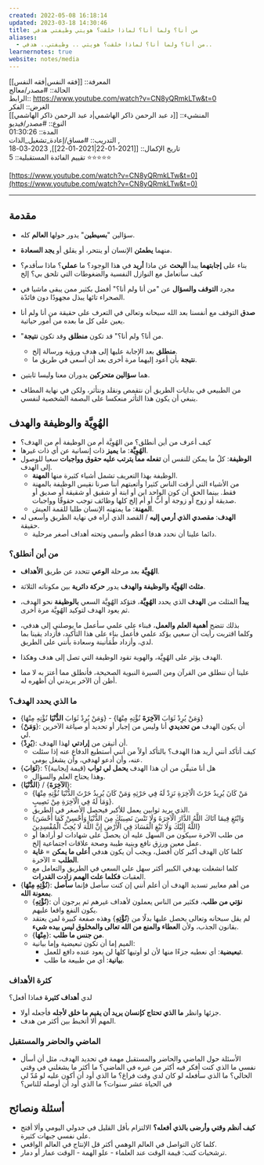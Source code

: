 ```yaml
---
created: 2022-05-08 16:18:14
updated: 2023-03-18 14:30:46
title: من أنا؟ ولما أنا؟ لماذا خلقت؟ هويتي وظيفتي هدفي
aliases:
  - من أنا؟ ولما أنا؟ لماذا خلقت؟ هويتي .. وظيفتي.. هدفي..
learnernotes: true
website: notes/media
---
```


المعرفة:: [[فقه النفس|فقه النفس]]  
الحالة:: #مصدر/معالج  
الرابط:: <https://www.youtube.com/watch?v=CN8yQRmkLTw&t=0>  
الغرض:: الفكر  
المنشيء:: [[د عبد الرحمن ذاكر الهاشمي|د عبد الرحمن ذاكر الهاشمي]]  
النوع:: #مصدر/فيديو  
المدة:: 01:30:26  
التدريب:: #مساق/إعادة_تشغيل_الذات ,  
تاريخ اﻹكمال:: [[2021-01-22|2021-01-22]], 2023-03-18  
تقييم الفائدة المستقبلية:: 5 ⭐⭐⭐⭐⭐

[https://www.youtube.com/watch?v=CN8yQRmkLTw&t=0](https://www.youtube.com/watch?v=CN8yQRmkLTw&t=0)

---

## مقدمة

- سؤالين "**بسيطين**" يدور حولها **العالم** كله.
- منهما **يطمئن** الإنسان أو ينتحر، أو يقلق أو **يجد السعادة**.
- بناء على **إجابتهما** يبدأ **البحث** عن ماذا **أريد** في هذا الوجود؟ ما **عملي**؟ ماذا سأقدم؟ كيف سأتعامل مع النوازل النفسية والضغوطات التي تلحق بي؟ إلخ

- مجرد **التوقف والسؤال** عن "من أنا ولم أنا؟" أفضل بكثير ممن يبقى ماشيا في الصحراء تائها يبذل مجهودًا دون فائدًة.
- **صدق** التوقف مع أنفسنا بعد الله سبحانه وتعالى في التعرف على حقيقة من أنا ولم أنا يعين على كل ما بعده من أمور حياتية.
- "من أنا؟ ولم أنا؟" قد تكون **منطلق** وقد تكون **نتيجة**.
  - **منطلق** بعد اﻹجابة عليها إلى هدف ورؤية ورسالة إلخ.
  - **نتيجة** بأن أعود إليهما مرة أخرى بعد أن أسعى في طريق ما.
- هما **سؤالين متحركين** يدوران معنا وليسا ثابتين.
- من الطبيعي في بدايات الطريق أن نتقمص ونقلد ونتأثر، ولكن في نهاية المطاف ينبغي أن يكون هذا التأثر منعكسا على البصمة الشخصية لنفسي.

## الهُوِيَّة والوظيفة والهدف

- كيف أعرف من أين أنطلق؟ من الهُوِيَّة أم من الوظيفة أم من الهدف؟
- **الهُوِيَّة**: ما **يميز** ذات إنسانية عن أي ذات غيرها.
- **الوظيفة**: كلُ ما يمكن للنفس أن **تفعله مما يترتب عليه حقوق وواجبات** سعيا للوصول إلى الهدف.
  - الوظيفة بهذا التعريف تشمل أشياء كثيرة منها **المهنة**.
  - من الأشياء التي أرقت الناس كثيرا وأتعبتهم أننا صرنا نقيس الوظيفة بالمهنة فقط. بينما الحق أن كون الواحد ابن أو ابنة أو شقيق أو شقيقة أو صديق أو صديقة أو زوج أو زوجة أو أبُّ أو أم إلخ كلها وظائف توجب حقوقًا وواجبات.
  - **المهنة**: ما يمتهنه الإنسان طلبا للقمة العيش.
- **الهدف**: **مقصدي الذي أرمي إليه** / القصد الذي أراه في نهاية الطريق وأسعى له حقيقة.
  - دائما علينا أن نحدد هدفا أعظم وأسمى وتحته أهداف أصغر مرحلية.

### من أين أنطلق؟

- **الهُوِيَّة** بعد مرحلة **الوعي** تتحدد عن طريق **الأهداف**.
- **مثلث الهُوِيَّة والوظيفة والهدف** يدور **حركة دائرية** بين مكوناته الثلاثة.
- **يبدأ** المثلث من **الهدف** الذي يحدد **الهُوِيَّة**، فتؤكد الهُوِيَّة السعي **بالوظيفة** نحو الهدف، ثم يعود الهدف لتوكيد الهُوِيَّة مرة أخرى.
- بذلك تتضح **أهمية العلم والعمل**، فبناء على علمي سأعمل ما يوصلني إلى هدفي، وكلما اقتربت رأيت أن سعيي يؤكد علمي فأعمل بناء على هذا التأكيد، فأزداد يقينا بما لدي، وأزداد طُمَأنينة وسعادة بأنني على الطريق.

- الهدف يؤثر على الهُوِيَّة، والهوية تقود الوظيفة التي تصل إلى هدف وهكذا.
- علينا أن ننطلق من القرآن ومن السيرة النبوية الصحيحة، فأنطلق مما أعتز به لا مما أظن أن الآخر يريدني أن أظهره له.

### ما الذي يحدد الهدف؟

- {وَمَنْ يُرِدْ ثَوَابَ **الدُّنْيَا** نُؤْتِهِ مِنْهَا} - {وَمَنْ يُرِدْ ثَوَابَ **الآخِرَةَ** نُؤْتِهِ مِنْهَا}
- {**وَمَنْ**}: أن يكون الهدف **من تحديدي** أنا وليس من إجبار أو تحديد أو صياغة الآخرين لي.
- {**يُرِدْ**}: أن أتيقن من **إرادتي** لهذا الهدف.
  - كيف أتأكد أنني أريد هذا الهدف؟ بالتأكد أولاً من أنني أستطيع الدفاع عنه إذا سئلت عنه، وأن أدعو لهدفي، وأن يشغل يومي.
- {**ثَوَابَ**}: هل أنا متيقِّن من أن هذا الهدف **يحمل لي ثواب** (قيمة إيجابية)؟
  - وهذا يحتاج العلم والسؤال.
- {**الدُّنْيَا**} / {**الآخِرَةَ**}:
  - {مَنْ كَانَ يُرِيدُ حَرْثَ الْآخِرَةِ نَزِدْ لَهُ فِي حَرْثِهِ وَمَنْ كَانَ يُرِيدُ حَرْثَ الدُّنْيَا نُؤْتِهِ مِنْهَا وَمَا لَهُ فِي الْآخِرَةِ مِنْ نَصِيبٍ}.
  - الذي يريد ثوابين يعمل للأكبر فيحصل الأصغر في الطريق.
  - {وَابْتَغِ فِيمَا آتَاكَ اللَّهُ الدَّارَ الْآخِرَةَ وَلَا تَنْسَ نَصِيبَكَ مِنَ الدُّنْيَا وَأَحْسِنْ كَمَا أَحْسَنَ اللَّهُ إِلَيْكَ وَلَا تَبْغِ الْفَسَادَ فِي الْأَرْضِ إِنَّ اللَّهَ لَا يُحِبُّ الْمُفْسِدِينَ}
  - من طلب الآخرة سيكون من السهل عليه أن يحصل على شهادات لو أرادها أو عمل معين ورزق نافع وبنية طيبة وصحة علاقات اجتماعية إلخ.
  - كلما كان الهدف أكبر كان أفضل، ويجب أن يكون هدفي **أعلى ما يمكن** = **غاية الطلب** = الآخرة.
  - كلما انشغلت بهدفي الكبير أكثر سهل علي السعي في الطريق والتعامل مع العقبات **فكلما علت الهمم زادت القدرات**.
- {**نُؤْتِهِ مِنْهَا**}: من أهم معايير تسديد الهدف أن أعلم أنني إن كنت سأصل فإنما **سأصل بمعونة الله**.
  - {**نُؤْتِهِ**}: **نؤتي من طلب**، فكثير من الناس يعملون لأهداف غيرهم ثم يرجون أن يكون النفع واقعا عليهم.
  - لم يقل سبحانه وتعالى يحصل عليها بدلًا من {**نُؤْتِهِ**} وهذه صفعة كبيرة لمن يعتقد بقانون الجذب، ولأن **العطاء والمنع من الله تعالى والمخلوق ليس بيده شيء**.
  - {**مِنْهَا**}: **من جنس ما طلب**.
  - الميم إما أن تكون تبعيضية وإما بيانية:
    - **تبعيضية**: أي نعطيه جزءًا منها ﻷن لو أوتيها كلها لن يعود عنده دافع للعمل.
    - **بيانية**: أي من طبيعة ما طلب.

### كثرة اﻷهداف

لدي **أهداف كثيرة** فماذا أفعل؟

- جزئها وانظر **ما الذي تحتاج كإنسان يريد أن يقيم ما خلق لأجله** فأجعله أولا.
- المهم ألا أتخبط بين أكثر من هدف.

### الماضي والحاضر والمستقبل

- اﻷسئلة حول الماضي والحاضر والمستقبل مهمة في تحديد الهدف، مثل أن أسأل نفسي ما الذي كنت أفكر فيه أكثر من غيره في الماضي؟ ما أكثر ما يشغلني في وقتي الحالي؟ ما الذي سأفعله لو كان لدي وقت فراغ؟ ما الذي أود أن أكون عليه لو مُدّ لي في الحياة عشر سنوات؟ ما الذي أود أن أوصله للناس؟

## أسئلة ونصائح

- **كيف أنظم وقتي وأرضى بالذي أفعله؟** الالتزام بأقل القليل في جدولي اليومي وألا أفتح على نفسي جبهات كثيرة.
- كلما كان التواصل في العالم الوهمي أكثر قل الإنتاج في العالم الواقعي.
- ترشحيات كتب: قيمة الوقت عند العلماء - علو الهمة - الوقت عمار أو دمار.
